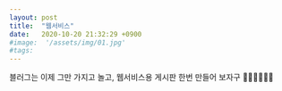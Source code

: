 ```yaml
---
layout: post
title:  "웹서비스"
date:   2020-10-20 21:32:29 +0900
#image:  '/assets/img/01.jpg'
#tags:   
---
```


블러그는 이제 그만 가지고 놀고,
웹서비스용 게시판 한번 만들어 보자구
🏃‍♀️🤸‍♀️🧘‍♀️
